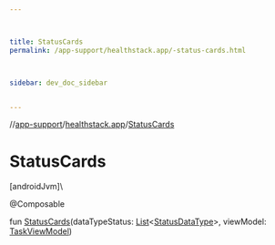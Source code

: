 ```yaml
---



title: StatusCards
permalink: /app-support/healthstack.app/-status-cards.html



sidebar: dev_doc_sidebar


---
```




//[app-support](/app-support.html)/[healthstack.app](index.html)/[StatusCards](-status-cards.html)



# StatusCards



[androidJvm]\




@Composable



fun [StatusCards](-status-cards.html)(dataTypeStatus: [List](https://kotlinlang.org/api/latest/jvm/stdlib/kotlin.collections/-list/index.html)&lt;[StatusDataType](../healthstack.app.status/-status-data-type/index.html)&gt;, viewModel: [TaskViewModel](../healthstack.app.viewmodel/-task-view-model/index.html))






